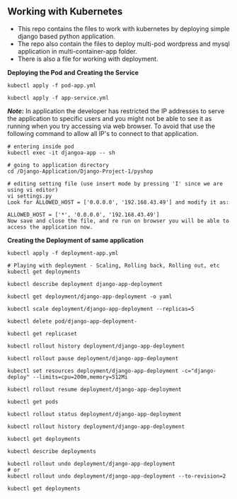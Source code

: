 ## Working with Kubernetes 
- This repo contains the files to work with kubernetes by deploying simple django based python application.
- The repo also contain the files to deploy multi-pod wordpress and mysql application in multi-container-app folder.
- There is also a file for working with deployment.

**Deploying the Pod and Creating the Service**
```
kubectl apply -f pod-app.yml

kubectl apply -f app-service.yml
```

***Note:*** In application the developer has restricted the IP addresses to serve the application to specific users and you might not be able to see it as running when you try accessing via web browser. To avoid that use the following command to allow all IP's to connect to that application.

```
# entering inside pod 
kubectl exec -it djangoa-app -- sh

# going to application directory
cd /Django-Application/Django-Project-1/pyshop

# editing setting file (use insert mode by pressing 'I' since we are using vi editor)
vi settings.py 
Look for ALLOWED_HOST = ['0.0.0.0', '192.168.43.49'] and modify it as:

ALLOWED_HOST = ['*', '0.0.0.0', '192.168.43.49']
Now save and close the file, and re run on browser you will be able to access the application now. 
```


**Creating the Deployment of same application**
```
kubectl apply -f deployment-app.yml

# Playing with deployment - Scaling, Rolling back, Rolling out, etc
kubectl get deployments

kubectl describe deployment django-app-deployment

kubectl get deployment/django-app-deployment -o yaml

kubectl scale deployment/django-app-deployment --replicas=5

kubectl delete pod/django-app-deployment-

kubectl get replicaset

kubectl rollout history deployment/django-app-deployment

kubectl rollout pause deployment/django-app-deployment

kubectl set resources deployment/django-app-deployment -c="django-deploy" --limits=cpu=200m,memory=512Mi

kubectl rollout resume deployment/django-app-deployment

kubectl get pods

kubectl rollout status deployment/django-app-deployment

kubectl rollout history deployment/django-app-deployment

kubectl get deployments

kubectl describe deployments

kubectl rollout undo deployment/django-app-deployment
# or
kubectl rollout undo deployment/django-app-deployment --to-revision=2

kubectl get deployments
```

